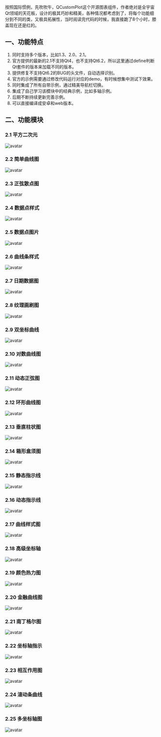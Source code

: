 按照国际惯例，先吹吹牛，QCustomPlot这个开源图表组件，作者绝对是全宇宙Qt领域的天花板，设计的极其巧妙和精美，各种情况都考虑到了，将每个功能细分到不同的类，又极具拓展性，当时阅读完代码的时候，我直接跪了8个小时，膝盖现在还是红的。
## 一、功能特点
1. 同时支持多个版本，比如1.3、2.0、2.1。
2. 官方提供的最新的2.1不支持Qt4，也不支持Qt6.2，所以这里通过define判断Qt套件的版本来加载不同的版本。
3. 提供修复不支持Qt6.2的BUG的头文件，自动选择识别。
4. 官方的示例需要通过修改代码运行对应的demo，有时候想集中测试下效果。
5. 同时集成了所有自带示例，通过精美导航栏切换。
6. 集成了自己学习该模块中的经典示例，比如多轴示例。
7. 后期不断持续更新完善示例。
8. 可以直接编译成安卓和web版本。

## 二、功能模块
### 2.1 平方二次元
![avatar](https://gitee.com/feiyangqingyun/QWidgetDemo/raw/master/third/qcustomplotdemo/snap/1.jpg)

### 2.2 简单曲线图
![avatar](https://gitee.com/feiyangqingyun/QWidgetDemo/raw/master/third/qcustomplotdemo/snap/2.jpg)

### 2.3 正弦散点图
![avatar](https://gitee.com/feiyangqingyun/QWidgetDemo/raw/master/third/qcustomplotdemo/snap/3.jpg)

### 2.4 数据点样式
![avatar](https://gitee.com/feiyangqingyun/QWidgetDemo/raw/master/third/qcustomplotdemo/snap/4.jpg)

### 2.5 数据点图片
![avatar](https://gitee.com/feiyangqingyun/QWidgetDemo/raw/master/third/qcustomplotdemo/snap/5.jpg)

### 2.6 曲线条样式
![avatar](https://gitee.com/feiyangqingyun/QWidgetDemo/raw/master/third/qcustomplotdemo/snap/6.jpg)

### 2.7 日期数据图
![avatar](https://gitee.com/feiyangqingyun/QWidgetDemo/raw/master/third/qcustomplotdemo/snap/7.jpg)

### 2.8 纹理画刷图
![avatar](https://gitee.com/feiyangqingyun/QWidgetDemo/raw/master/third/qcustomplotdemo/snap/8.jpg)

### 2.9 双坐标曲线
![avatar](https://gitee.com/feiyangqingyun/QWidgetDemo/raw/master/third/qcustomplotdemo/snap/9.jpg)

### 2.10 对数曲线图
![avatar](https://gitee.com/feiyangqingyun/QWidgetDemo/raw/master/third/qcustomplotdemo/snap/10.jpg)

### 2.11 动态正弦图
![avatar](https://gitee.com/feiyangqingyun/QWidgetDemo/raw/master/third/qcustomplotdemo/snap/11.jpg)

### 2.12 环形曲线图
![avatar](https://gitee.com/feiyangqingyun/QWidgetDemo/raw/master/third/qcustomplotdemo/snap/12.jpg)

### 2.13 垂直柱状图
![avatar](https://gitee.com/feiyangqingyun/QWidgetDemo/raw/master/third/qcustomplotdemo/snap/13.jpg)

### 2.14 箱形盒须图
![avatar](https://gitee.com/feiyangqingyun/QWidgetDemo/raw/master/third/qcustomplotdemo/snap/14.jpg)

### 2.15 静态指示线
![avatar](https://gitee.com/feiyangqingyun/QWidgetDemo/raw/master/third/qcustomplotdemo/snap/15.jpg)

### 2.16 动态指示线
![avatar](https://gitee.com/feiyangqingyun/QWidgetDemo/raw/master/third/qcustomplotdemo/snap/16.jpg)

### 2.17 曲线样式图
![avatar](https://gitee.com/feiyangqingyun/QWidgetDemo/raw/master/third/qcustomplotdemo/snap/17.jpg)

### 2.18 高级坐标轴
![avatar](https://gitee.com/feiyangqingyun/QWidgetDemo/raw/master/third/qcustomplotdemo/snap/18.jpg)

### 2.19 颜色热力图
![avatar](https://gitee.com/feiyangqingyun/QWidgetDemo/raw/master/third/qcustomplotdemo/snap/19.jpg)

### 2.20 金融曲线图
![avatar](https://gitee.com/feiyangqingyun/QWidgetDemo/raw/master/third/qcustomplotdemo/snap/20.jpg)

### 2.21 南丁格尔图
![avatar](https://gitee.com/feiyangqingyun/QWidgetDemo/raw/master/third/qcustomplotdemo/snap/21.jpg)

### 2.22 坐标轴指示
![avatar](https://gitee.com/feiyangqingyun/QWidgetDemo/raw/master/third/qcustomplotdemo/snap/22.jpg)

### 2.23 相互作用图
![avatar](https://gitee.com/feiyangqingyun/QWidgetDemo/raw/master/third/qcustomplotdemo/snap/23.jpg)

### 2.24 滚动条曲线
![avatar](https://gitee.com/feiyangqingyun/QWidgetDemo/raw/master/third/qcustomplotdemo/snap/24.jpg)

### 2.25 多坐标轴图
![avatar](https://gitee.com/feiyangqingyun/QWidgetDemo/raw/master/third/qcustomplotdemo/snap/25.jpg)
